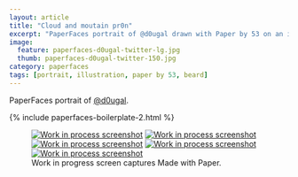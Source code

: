 ```yaml
---
layout: article
title: "Cloud and moutain pr0n"
excerpt: "PaperFaces portrait of @d0ugal drawn with Paper by 53 on an iPad."
image: 
  feature: paperfaces-d0ugal-twitter-lg.jpg
  thumb: paperfaces-d0ugal-twitter-150.jpg
category: paperfaces
tags: [portrait, illustration, paper by 53, beard]
---
```


PaperFaces portrait of [@d0ugal](http://twitter.com/d0ugal).

{% include paperfaces-boilerplate-2.html %}

<figure class="third">
	<a href="{{ site.url }}/images/paperfaces-d0ugal-process-1-lg.jpg"><img src="{{ site.url }}/images/paperfaces-d0ugal-process-1-600.jpg" alt="Work in process screenshot"></a>
	<a href="{{ site.url }}/images/paperfaces-d0ugal-process-2-lg.jpg"><img src="{{ site.url }}/images/paperfaces-d0ugal-process-2-600.jpg" alt="Work in process screenshot"></a>
	<a href="{{ site.url }}/images/paperfaces-d0ugal-process-3-lg.jpg"><img src="{{ site.url }}/images/paperfaces-d0ugal-process-3-600.jpg" alt="Work in process screenshot"></a>
	<a href="{{ site.url }}/images/paperfaces-d0ugal-process-4-lg.jpg"><img src="{{ site.url }}/images/paperfaces-d0ugal-process-4-600.jpg" alt="Work in process screenshot"></a>
	<a href="{{ site.url }}/images/paperfaces-d0ugal-process-5-lg.jpg"><img src="{{ site.url }}/images/paperfaces-d0ugal-process-5-600.jpg" alt="Work in process screenshot"></a>
	<figcaption>Work in progress screen captures Made with Paper.</figcaption>
</figure>